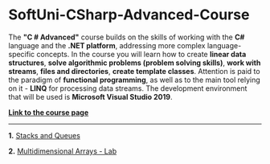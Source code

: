 # SoftUni-CSharp-Advanced-Course

The **"C # Advanced"** course builds on the skills of working with the **C#** language and the **.NET platform**, addressing more complex language-specific concepts. In the course you will learn how to create **linear data structures**, **solve algorithmic problems (problem solving skills)**, **work with streams**, **files and directories**, **create template classes**. Attention is paid to the paradigm of **functional programming**, as well as to the main tool relying on it - **LINQ** for processing data streams. The development environment that will be used is **Microsoft Visual Studio 2019**.

**[Link to the course page](https://softuni.bg/trainings/3699/csharp-advanced-may-2022)**

-------------------------------------------------------------------------------------------------------------------------------------------------------------------------

**1.** [Stacks and Queues](https://github.com/TerminiUsMag/SoftUni-CSharp-Advanced-Course/tree/main/Stacks%20and%20Queues)

**2.** [Multidimensional Arrays - Lab](https://github.com/TerminiUsMag/SoftUni-CSharp-Advanced-Course/tree/main/Multidimensional%20Arrays%20-%20Lab)
